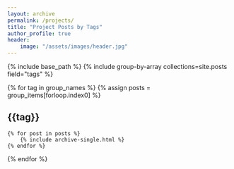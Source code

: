 ```yaml
---
layout: archive
permalink: /projects/
title: "Project Posts by Tags"
author_profile: true
header:
    image: "/assets/images/header.jpg"
---
```


{% include base_path %}
{% include group-by-array collections=site.posts field="tags" %}

{% for tag in group_names %}
    {% assign posts = group_items[forloop.index0] %}
    <h2 id="{{tag | slugify}}" class="archive__subtitle">{{tag}}</h2>

    {% for post in posts %}
        {% include archive-single.html %}
    {% endfor %}
{% endfor %}